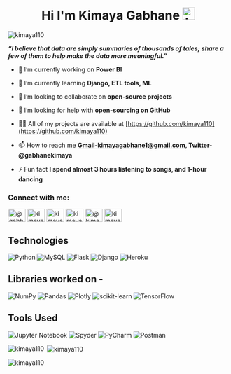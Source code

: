 <h1 align="center">Hi I'm Kimaya Gabhane <img src="https://user-images.githubusercontent.com/1303154/88677602-1635ba80-d120-11ea-84d8-d263ba5fc3c0.gif" width="28px" height="28px" alt="hi"></h1>

<p align="left"> <img src="https://komarev.com/ghpvc/?username=kimaya110&label=Profile%20views&color=0e75b6&style=flat" alt="kimaya110" /> </p>

**_<p>“I believe that data are simply summaries of thousands of tales; share a few of them to help make the data more meaningful.”<p>_**

- 🔭 I’m currently working on **Power BI**

- 🌱 I’m currently learning **Django, ETL tools, ML**

- 👯 I’m looking to collaborate on **open-source projects**

- 🤝 I’m looking for help with **open-sourcing on GitHub**

- 👨‍💻 All of my projects are available at [https://github.com/kimaya110](https://github.com/kimaya110)

- 📫 How to reach me **Gmail-kimayagabhane1@gmail.com, Twitter- @gabhanekimaya**

- ⚡ Fun fact **I spend almost 3 hours listening to songs, and 1-hour dancing**

<h3 align="left">Connect with me:</h3>
<p align="left">
<a href="https://twitter.com/@gabhanekimaya" target="blank"><img align="center" src="https://raw.githubusercontent.com/rahuldkjain/github-profile-readme-generator/master/src/images/icons/Social/twitter.svg" alt="@gabhanekimaya" height="30" width="40" /></a>
<a href="https://linkedin.com/in/kimaya-gabhane" target="blank"><img align="center" src="https://raw.githubusercontent.com/rahuldkjain/github-profile-readme-generator/master/src/images/icons/Social/linked-in-alt.svg" alt="kimaya-gabhane" height="30" width="40" /></a>
<a href="https://kaggle.com/kimayagabhane" target="blank"><img align="center" src="https://raw.githubusercontent.com/rahuldkjain/github-profile-readme-generator/master/src/images/icons/Social/kaggle.svg" alt="kimayagabhane" height="30" width="40" /></a>
<a href="https://www.hackerrank.com/kimayagabhane1?hr_r=1" target="blank"><img align="center" src="https://raw.githubusercontent.com/rahuldkjain/github-profile-readme-generator/master/src/images/icons/Social/hackerrank.svg" alt="kimayagabhane1?hr_r=1" height="30" width="40" /></a>
<a href="https://www.hackerearth.com/@kimayagabhane1" target="blank"><img align="center" src="https://raw.githubusercontent.com/rahuldkjain/github-profile-readme-generator/master/src/images/icons/Social/hackerearth.svg" alt="@kimayagabhane1" height="30" width="40" /></a>
<a href="https://auth.geeksforgeeks.org/user/kimayagabhane1/practice" target="blank"><img align="center" src="https://raw.githubusercontent.com/rahuldkjain/github-profile-readme-generator/master/src/images/icons/Social/geeks-for-geeks.svg" alt="kimayagabhane1/practice" height="30" width="40" /></a>
</p>

## Technologies 
![Python](https://img.shields.io/badge/python-3670A0?style=for-the-badge&logo=python&logoColor=ffdd54)
![MySQL](https://img.shields.io/badge/mysql-%2300f.svg?style=for-the-badge&logo=mysql&logoColor=white)
![Flask](https://img.shields.io/badge/flask-%23000.svg?style=for-the-badge&logo=flask&logoColor=white)
![Django](https://img.shields.io/badge/django-%23092E20.svg?style=for-the-badge&logo=django&logoColor=white)
![Heroku](https://img.shields.io/badge/heroku-%23430098.svg?style=for-the-badge&logo=heroku&logoColor=white)

## Libraries worked on - 

![NumPy](https://img.shields.io/badge/numpy-%23013243.svg?style=for-the-badge&logo=numpy&logoColor=white)
![Pandas](https://img.shields.io/badge/pandas-%23150458.svg?style=for-the-badge&logo=pandas&logoColor=white)
![Plotly](https://img.shields.io/badge/Plotly-%233F4F75.svg?style=for-the-badge&logo=plotly&logoColor=white)
![scikit-learn](https://img.shields.io/badge/scikit--learn-%23F7931E.svg?style=for-the-badge&logo=scikit-learn&logoColor=white)
![TensorFlow](https://img.shields.io/badge/TensorFlow-%23FF6F00.svg?style=for-the-badge&logo=TensorFlow&logoColor=white)

## Tools Used
![Jupyter Notebook](https://img.shields.io/badge/jupyter-%23FA0F00.svg?style=for-the-badge&logo=jupyter&logoColor=white)
![Spyder](https://img.shields.io/badge/Spyder-838485?style=for-the-badge&logo=spyder%20ide&logoColor=maroon)
![PyCharm](https://img.shields.io/badge/pycharm-143?style=for-the-badge&logo=pycharm&logoColor=black&color=black&labelColor=green)
![Postman](https://img.shields.io/badge/Postman-FF6C37?style=for-the-badge&logo=postman&logoColor=white)

<p><img align="left" src="https://github-readme-stats.vercel.app/api/top-langs?username=kimaya110&show_icons=true&locale=en&layout=compact" alt="kimaya110" /></p>

<p>&nbsp;<img align="center" src="https://github-readme-stats.vercel.app/api?username=kimaya110&show_icons=true&locale=en" alt="kimaya110" /></p>

<p><img align="center" src="https://github-readme-streak-stats.herokuapp.com/?user=kimaya110&" alt="kimaya110" /></p>

<!--
**Kimaya110/Kimaya110** is a ✨ _special_ ✨ repository because its `README.md` (this file) appears on your GitHub profile.

Here are some ideas to get you started:

- 🔭 I’m currently working on ...
- 🌱 I’m currently learning ...
- 👯 I’m looking to collaborate on ...
- 🤔 I’m looking for help with ...
- 💬 Ask me about ...
- 📫 How to reach me: ...
- 😄 Pronouns: ...
- ⚡ Fun fact: ...
-->
